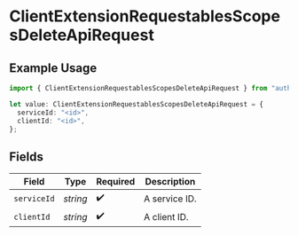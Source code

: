# ClientExtensionRequestablesScopesDeleteApiRequest

## Example Usage

```typescript
import { ClientExtensionRequestablesScopesDeleteApiRequest } from "authlete-typescript-sdk/models/operations";

let value: ClientExtensionRequestablesScopesDeleteApiRequest = {
  serviceId: "<id>",
  clientId: "<id>",
};
```

## Fields

| Field              | Type               | Required           | Description        |
| ------------------ | ------------------ | ------------------ | ------------------ |
| `serviceId`        | *string*           | :heavy_check_mark: | A service ID.      |
| `clientId`         | *string*           | :heavy_check_mark: | A client ID.<br/>  |